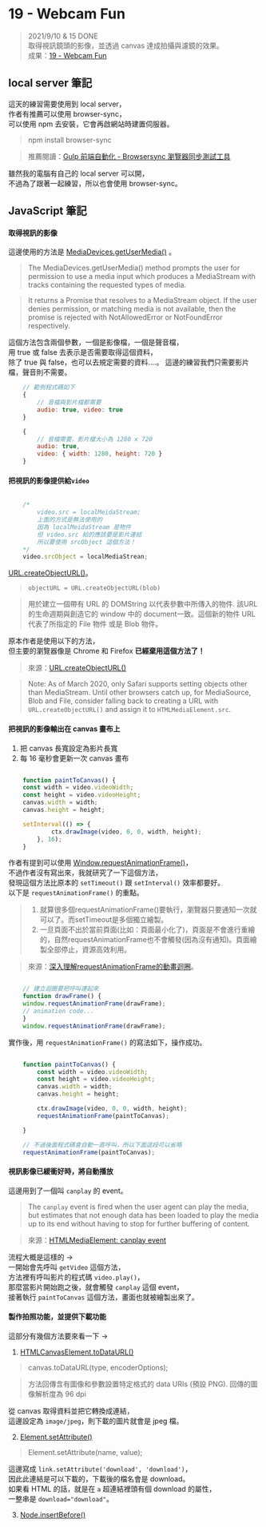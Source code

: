 
# 19 - Webcam Fun
> 2021/9/10 & 15 DONE  
取得視訊鏡頭的影像，並透過 canvas 達成拍攝與濾鏡的效果。  
成果：[19 - Webcam Fun](https://alice-nor.github.io/JavaScript30/19%20-%20Webcam%20Fun/index.html) 

## local server 筆記 ##

這天的練習需要使用到 local server，  
作者有推薦可以使用 browser-sync，  
可以使用 npm 去安裝，它會再啟網站時建置伺服器。  
> npm install browser-sync

> 推薦閱讀：[Gulp 前端自動化 - Browsersync 瀏覽器同步測試工具](https://awdr74100.github.io/2020-01-14-gulp-browsersync/) 

雖然我的電腦有自己的 local server 可以開，  
不過為了跟著一起練習，所以也會使用 browser-sync。

## JavaScript 筆記 ##

#### 取得視訊的影像

這邊使用的方法是 [MediaDevices.getUserMedia()](https://developer.mozilla.org/zh-CN/docs/Web/API/MediaDevices/getUserMedia) 。  

> The MediaDevices.getUserMedia() method prompts the user for permission to use a media input which produces a MediaStream with tracks containing the requested types of media.

> It returns a Promise that resolves to a MediaStream object. If the user denies permission, or matching media is not available, then the promise is rejected with NotAllowedError or NotFoundError respectively.

這個方法包含兩個參數，一個是影像檔，一個是聲音檔，  
用 true 或 false 去表示是否需要取得這個資料，  
除了 true 與 false，也可以去規定需要的資料....。
這邊的練習我們只需要影片檔，聲音則不需要。

```JavaScript
    // 範例程式碼如下
    { 
        // 音檔與影片檔都需要
        audio: true, video: true 
    } 

    {
        // 音檔需要，影片檔大小為 1280 x 720
        audio: true,
        video: { width: 1280, height: 720 }
    }
```

#### 把視訊的影像提供給`video`

```JavaScript

    /* 
        video.src = localMeidaStream;  
        上面的方式是無法使用的
        因為 localMeidaStream 是物件
        但 video.src 給的應該要是影片連結
        所以要使用 srcObject 這個方法！
    */
    video.srcObject = localMediaStrean;

```

[URL.createObjectURL()](https://developer.mozilla.org/zh-TW/docs/Web/API/URL/createObjectURL)。 
> `objectURL = URL.createObjectURL(blob)`

> 用於建立一個帶有 URL 的 DOMString 以代表參數中所傳入的物件. 該URL的生命週期與創造它的 window 中的 document一致。這個新的物件 URL 代表了所指定的 File 物件 或是 Blob 物件。 

原本作者是使用以下的方法，  
但主要的瀏覽器像是 Chrome 和 Firefox **已經棄用這個方法了！**
> 來源：[URL.createObjectURL()](https://developer.mozilla.org/zh-TW/docs/Web/API/URL/createObjectURL)

> Note: As of March 2020, only Safari supports setting objects other than MediaStream. Until other browsers catch up, for MediaSource, Blob and File, consider falling back to creating a URL with `URL.createObjectURL()` and assign it to `HTMLMediaElement.src`. 

#### 把視訊的影像輸出在 canvas 畫布上

1. 把 canvas 長寬設定為影片長寬
2. 每 16 毫秒會更新一次 canvas 畫布

```JavaScript

    function paintToCanvas() {
    const width = video.videoWidth;
    const height = video.videoHeight;
    canvas.width = width;
    canvas.height = height;

    setInterval(() => {
            ctx.drawImage(video, 0, 0, width, height);
        }, 16);
    }

```

作者有提到可以使用 [Window.requestAnimationFrame()](https://developer.mozilla.org/zh-TW/docs/Web/API/window/requestAnimationFrame)，  
不過作者沒有寫出來，我就研究了一下這個方法，  
發現這個方法比原本的 `setTimeout()` 跟 `setInterval()` 效率都要好。  
以下是 `requestAnimationFrame()` 的重點。  

>  1. 就算很多個requestAnimationFrame()要執行，瀏覽器只要通知一次就可以了。而setTimeout是多個獨立繪製。
> 2. 一旦頁面不出於當前頁面(比如：頁面最小化了)，頁面是不會進行重繪的，自然requestAnimationFrame也不會觸發(因為沒有通知)。頁面繪製全部停止，資源高效利用。

> 來源：[深入理解requestAnimationFrame的動畫迴圈](https://codertw.com/%E5%89%8D%E7%AB%AF%E9%96%8B%E7%99%BC/260087/)。  

```JavaScript

    // 建立迴圈要把呼叫連起來
    function drawFrame() {
    window.requestAnimationFrame(drawFrame);
    // animation code...
    }
    window.requestAnimationFrame(drawFrame);

```

實作後，用 `requestAnimationFrame()` 的寫法如下，操作成功。

```JavaScript

    function paintToCanvas() {
        const width = video.videoWidth;
        const height = video.videoHeight;
        canvas.width = width;
        canvas.height = height;

        ctx.drawImage(video, 0, 0, width, height);
        requestAnimationFrame(paintToCanvas);

    }

    // 不過後面程式碼會自動一直呼叫，所以下面這段可以省略
    requestAnimationFrame(paintToCanvas);

```

#### 視訊影像已緩衝好時，將自動播放

這邊用到了一個叫 `canplay` 的 event。

> The `canplay` event is fired when the user agent can play the media, but estimates that not enough data has been loaded to play the media up to its end without having to stop for further buffering of content.

> 來源：[HTMLMediaElement: canplay event](https://developer.mozilla.org/en-US/docs/Web/API/HTMLMediaElement/canplay_event)

流程大概是這樣的 ->  
一開始會先呼叫 `getVideo` 這個方法，  
方法裡有呼叫影片的程式碼 `video.play()`，  
那麼當影片開始跑之後，就會觸發 `canplay` 這個 event，  
接著執行 `paintToCanvas` 這個方法，畫面也就被繪製出來了。

#### 製作拍照功能，並提供下載功能

這部分有幾個方法要來看一下 ->

1. [HTMLCanvasElement.toDataURL()](https://developer.mozilla.org/zh-TW/docs/Web/API/HTMLCanvasElement/toDataURL)
> canvas.toDataURL(type, encoderOptions);

> 方法回傳含有圖像和參數設置特定格式的 data URIs (預設 PNG). 回傳的圖像解析度為 96 dpi

從 canvas 取得資料並把它轉換成連結，  
這邊設定為 `image/jpeg`，則下載的圖片就會是 jpeg 檔。

2. [Element.setAttribute()](https://developer.mozilla.org/en-US/docs/Web/API/Element/setAttribute)
> Element.setAttribute(name, value);

這邊寫成 `link.setAttribute('download', 'download')`，  
因此此連結是可以下載的，下載後的檔名會是 download。  
如果看 HTML 的話，就是在 `a` 超連結裡頭有個 download 的屬性，  
一整串是 `download="download"`。

3. [Node.insertBefore()](https://developer.mozilla.org/zh-TW/docs/Web/API/Node/insertBefore)